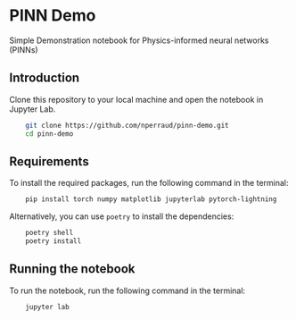 # PINN Demo
Simple Demonstration notebook for Physics-informed neural networks (PINNs)

## Introduction
Clone this repository to your local machine and open the notebook in Jupyter Lab.
```bash
    git clone https://github.com/nperraud/pinn-demo.git
    cd pinn-demo
```


## Requirements
To install the required packages, run the following command in the terminal:

```bash
    pip install torch numpy matplotlib jupyterlab pytorch-lightning
```

Alternatively, you can use `poetry` to install the dependencies:

```bash
    poetry shell
    poetry install
```

## Running the notebook
To run the notebook, run the following command in the terminal:

```bash
    jupyter lab
```

